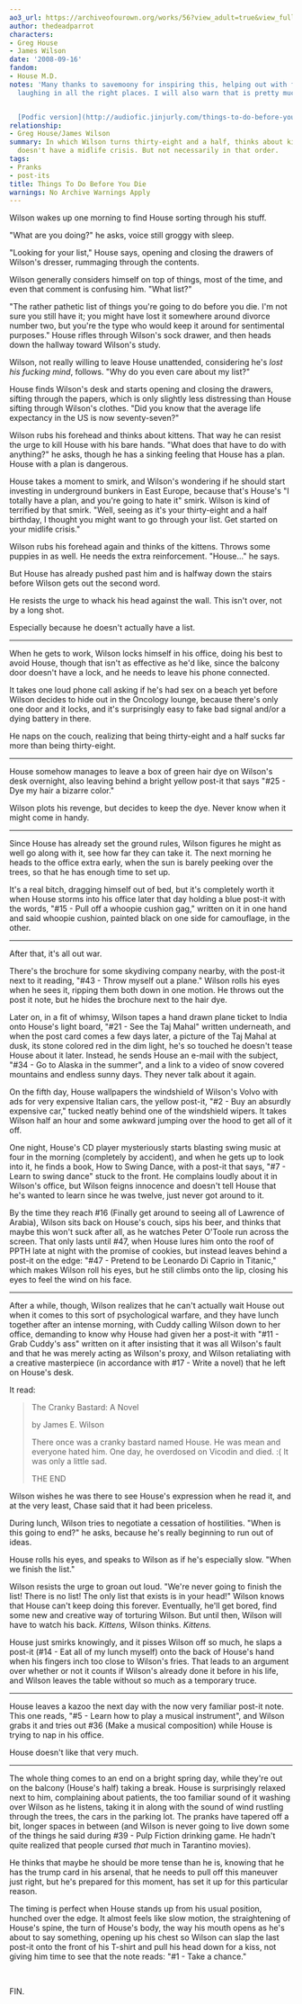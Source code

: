 ```yaml
---
ao3_url: https://archiveofourown.org/works/56?view_adult=true&view_full_work=true
author: thedeadparrot
characters:
- Greg House
- James Wilson
date: '2008-09-16'
fandom:
- House M.D.
notes: 'Many thanks to savemoony for inspiring this, helping out with fixing it, and
  laughing in all the right places. I will also warn that is pretty much fluff.


  [Podfic version](http://audiofic.jinjurly.com/things-to-do-before-you-die) by cadeira'
relationship:
- Greg House/James Wilson
summary: In which Wilson turns thirty-eight and a half, thinks about kittens, and
  doesn't have a midlife crisis. But not necessarily in that order.
tags:
- Pranks
- post-its
title: Things To Do Before You Die
warnings: No Archive Warnings Apply
---
```


Wilson wakes up one morning to find House sorting through his stuff.

"What are you doing?" he asks, voice still groggy with sleep.

"Looking for your list," House says, opening and closing the drawers of Wilson's dresser, rummaging through the contents.

Wilson generally considers himself on top of things, most of the time, and even that comment is confusing him. "What list?"

"The rather pathetic list of things you're going to do before you die. I'm not sure you still have it; you might have lost it somewhere around divorce number two, but you're the type who would keep it around for sentimental purposes." House rifles through Wilson's sock drawer, and then heads down the hallway toward Wilson's study.

Wilson, not really willing to leave House unattended, considering he's *lost his fucking mind*, follows. "Why do you even care about my list?"

House finds Wilson's desk and starts opening and closing the drawers, sifting through the papers, which is only slightly less distressing than House sifting through Wilson's clothes. "Did you know that the average life expectancy in the US is now seventy-seven?"

Wilson rubs his forehead and thinks about kittens. That way he can resist the urge to kill House with his bare hands. "What does that have to do with anything?" he asks, though he has a sinking feeling that House has a plan. House with a plan is dangerous.

House takes a moment to smirk, and Wilson's wondering if he should start investing in underground bunkers in East Europe, because that's House's "I totally have a plan, and you're going to hate it" smirk. Wilson is kind of terrified by that smirk. "Well, seeing as it's your thirty-eight and a half birthday, I thought you might want to go through your list. Get started on your midlife crisis."

Wilson rubs his forehead again and thinks of the kittens. Throws some puppies in as well. He needs the extra reinforcement. "House..." he says.

But House has already pushed past him and is halfway down the stairs before Wilson gets out the second word.

He resists the urge to whack his head against the wall. This isn't over, not by a long shot.

Especially because he doesn't actually have a list.

---

When he gets to work, Wilson locks himself in his office, doing his best to avoid House, though that isn't as effective as he'd like, since the balcony door doesn't have a lock, and he needs to leave his phone connected.

It takes one loud phone call asking if he's had sex on a beach yet before Wilson decides to hide out in the Oncology lounge, because there's only one door and it locks, and it's surprisingly easy to fake bad signal and/or a dying battery in there.

He naps on the couch, realizing that being thirty-eight and a half sucks far more than being thirty-eight.

---

House somehow manages to leave a box of green hair dye on Wilson's desk overnight, also leaving behind a bright yellow post-it that says "#25 - Dye my hair a bizarre color."

Wilson plots his revenge, but decides to keep the dye. Never know when it might come in handy.

---

Since House has already set the ground rules, Wilson figures he might as well go along with it, see how far they can take it. The next morning he heads to the office extra early, when the sun is barely peeking over the trees, so that he has enough time to set up.

It's a real bitch, dragging himself out of bed, but it's completely worth it when House storms into his office later that day holding a blue post-it with the words, "#15 - Pull off a whoopie cushion gag," written on it in one hand and said whoopie cushion, painted black on one side for camouflage, in the other.

---

After that, it's all out war.

There's the brochure for some skydiving company nearby, with the post-it next to it reading, "#43 - Throw myself out a plane." Wilson rolls his eyes when he sees it, ripping them both down in one motion. He throws out the post it note, but he hides the brochure next to the hair dye.

Later on, in a fit of whimsy, Wilson tapes a hand drawn plane ticket to India onto House's light board, "#21 - See the Taj Mahal" written underneath, and when the post card comes a few days later, a picture of the Taj Mahal at dusk, its stone colored red in the dim light, he's so touched he doesn't tease House about it later. Instead, he sends House an e-mail with the subject, "#34 - Go to Alaska in the summer", and a link to a video of snow covered mountains and endless sunny days. They never talk about it again.

On the fifth day, House wallpapers the windshield of Wilson's Volvo with ads for very expensive Italian cars, the yellow post-it, "#2 - Buy an absurdly expensive car," tucked neatly behind one of the windshield wipers. It takes Wilson half an hour and some awkward jumping over the hood to get all of it off.

One night, House's CD player mysteriously starts blasting swing music at four in the morning (completely by accident), and when he gets up to look into it, he finds a book, How to Swing Dance, with a post-it that says, "#7 - Learn to swing dance" stuck to the front. He complains loudly about it in Wilson's office, but Wilson feigns innocence and doesn't tell House that he's wanted to learn since he was twelve, just never got around to it.

By the time they reach #16 (Finally get around to seeing all of Lawrence of Arabia), Wilson sits back on House's couch, sips his beer, and thinks that maybe this won't suck after all, as he watches Peter O'Toole run across the screen. That only lasts until #47, when House lures him onto the roof of PPTH late at night with the promise of cookies, but instead leaves behind a post-it on the edge: "#47 - Pretend to be Leonardo Di Caprio in Titanic," which makes Wilson roll his eyes, but he still climbs onto the lip, closing his eyes to feel the wind on his face.

---

After a while, though, Wilson realizes that he can't actually wait House out when it comes to this sort of psychological warfare, and they have lunch together after an intense morning, with Cuddy calling Wilson down to her office, demanding to know why House had given her a post-it with "#11 - Grab Cuddy's ass" written on it after insisting that it was all Wilson's fault and that he was merely acting as Wilson's proxy, and Wilson retaliating with a creative masterpiece (in accordance with #17 - Write a novel) that he left on House's desk.

It read:


> 
> The Cranky Bastard: A Novel
> 
> 
> by James E. Wilson
> 
> 
> There once was a cranky bastard named House. He was mean and everyone hated him. One day, he overdosed on Vicodin and died. :( It was only a little sad.
> 
> 
> THE END
> 
> 
> 

Wilson wishes he was there to see House's expression when he read it, and at the very least, Chase said that it had been priceless.

During lunch, Wilson tries to negotiate a cessation of hostilities. "When is this going to end?" he asks, because he's really beginning to run out of ideas.

House rolls his eyes, and speaks to Wilson as if he's especially slow. "When we finish the list."

Wilson resists the urge to groan out loud. "We're never going to finish the list! There is no list! The only list that exists is in your head!" Wilson knows that House can't keep doing this forever. Eventually, he'll get bored, find some new and creative way of torturing Wilson. But until then, Wilson will have to watch his back. *Kittens,* Wilson thinks. *Kittens.*

House just smirks knowingly, and it pisses Wilson off so much, he slaps a post-it (#14 - Eat all of my lunch myself) onto the back of House's hand when his fingers inch too close to Wilson's fries. That leads to an argument over whether or not it counts if Wilson's already done it before in his life, and Wilson leaves the table without so much as a temporary truce.

---

House leaves a kazoo the next day with the now very familiar post-it note. This one reads, "#5 - Learn how to play a musical instrument", and Wilson grabs it and tries out #36 (Make a musical composition) while House is trying to nap in his office.

House doesn't like that very much.

---

The whole thing comes to an end on a bright spring day, while they're out on the balcony (House's half) taking a break. House is surprisingly relaxed next to him, complaining about patients, the too familiar sound of it washing over Wilson as he listens, taking it in along with the sound of wind rustling through the trees, the cars in the parking lot. The pranks have tapered off a bit, longer spaces in between (and Wilson is never going to live down some of the things he said during #39 - Pulp Fiction drinking game. He hadn't quite realized that people cursed *that* much in Tarantino movies).

He thinks that maybe he should be more tense than he is, knowing that he has the trump card in his arsenal, that he needs to pull off this maneuver just right, but he's prepared for this moment, has set it up for this particular reason.

The timing is perfect when House stands up from his usual position, hunched over the edge. It almost feels like slow motion, the straightening of House's spine, the turn of House's body, the way his mouth opens as he's about to say something, opening up his chest so Wilson can slap the last post-it onto the front of his T-shirt and pull his head down for a kiss, not giving him time to see that the note reads: "#1 - Take a chance."

 

FIN.